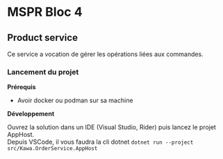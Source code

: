 # MSPR Bloc 4
## Product service

Ce service a vocation de gérer les opérations liées aux commandes.

### Lancement du projet

**Prérequis**

- Avoir docker ou podman sur sa machine

**Développement**

Ouvrez la solution dans un IDE (Visual Studio, Rider) puis lancez le projet AppHost.  
Depuis VSCode, il vous faudra la cli dotnet ```dotnet run --project src/Kawa.OrderService.AppHost```